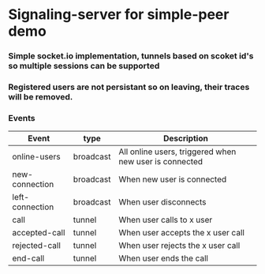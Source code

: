 # Signaling-server for simple-peer demo

### Simple socket.io implementation, tunnels based on scoket id's so multiple sessions can be supported

### Registered users are not persistant so on leaving, their traces will be removed.

### Events
| Event | type | Description |
| --- | ---|--- |
| online-users|broadcast | All online users, triggered when new user is connected |
| new-connection |broadcast |When new user is connected |
| left-connection |broadcast |When user disconnects |
| call |tunnel |When user calls to x user|
| accepted-call |tunnel |When user accepts the x user call|
| rejected-call |tunnel |When user rejects the x user call|
| end-call |tunnel |When user ends the call|
